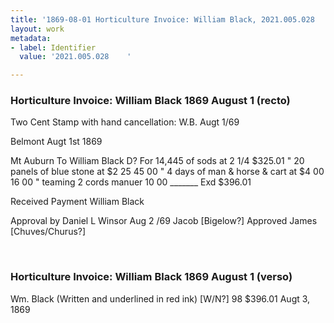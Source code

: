 ```yaml
---
title: '1869-08-01 Horticulture Invoice: William Black, 2021.005.028    '
layout: work
metadata:
- label: Identifier
  value: '2021.005.028    '

---
```

<div class="pages">
<div id="page-1381279">
<h3><a name="page-1381279">Horticulture Invoice: William Black 1869 August 1 (recto)</a></h3>
<div class="page-content">
<p>Two Cent Stamp with hand cancellation:<span class='line-break'> </span>W.B.<span class='line-break'> </span>Augt 1/69</p>
<p>Belmont Augt 1st  1869</p>
<p>Mt Auburn <span class='line-break'> </span>To William Black                                               D?<span class='line-break'> </span>For 14,445 of sods at 2 1/4                               $325.01<span class='line-break'> </span>"     20 panels of blue stone at $2 25                 45 00<span class='line-break'> </span>"     4 days of man &amp; horse &amp; cart at $4 00      16 00<span class='line-break'> </span>"     teaming 2 cords manuer                             10 00<span class='line-break'> </span>_______<span class='line-break'> </span>Exd  $396.01</p>
<p>Received Payment<span class='line-break'> </span>William Black</p>
<p>Approval by<span class='line-break'> </span>Daniel L Winsor<span class='line-break'> </span>Aug 2 /69<span class='line-break'> </span>Jacob [Bigelow?]<span class='line-break'> </span>Approved  James [Chuves/Churus?]<span class='line-break'> </span></p>
</div>
</div>
<br />
<div id="page-1381280">
<h3><a name="page-1381280">Horticulture Invoice: William Black 1869 August 1 (verso)</a></h3>
<div class="page-content">
<p>Wm. Black<span class='line-break'> </span>(Written and underlined in red ink)  [W/N?] 98 <span class='line-break'> </span>$396.01<span class='line-break'> </span>Augt 3, 1869</p>
</div>
</div>
<br />
</div>

